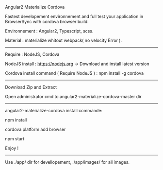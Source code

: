 Angular2 Materialize Cordova

Fastest developement environnement and full test your application in BrowserSync with cordova browser build.

Environnement : Angular2, Typescript, scss.

Material : materialize whitout webpack( no velocity Error ).


----------------------


Require : NodeJS, Cordova

NodeJS install : https://nodejs.org -> Download and install latest version

Cordova install command ( Require NodeJS ) : npm install -g cordova

----------------------

Download Zip and Extract

Open administrator cmd to angular2-materialize-cordova-master dir

----------------------

angular2-materialize-cordova install commande:

npm install

cordova platform add browser

npm start

Enjoy !

----------------------

Use ./app/ dir for devellopement, ./app/images/ for all images.

